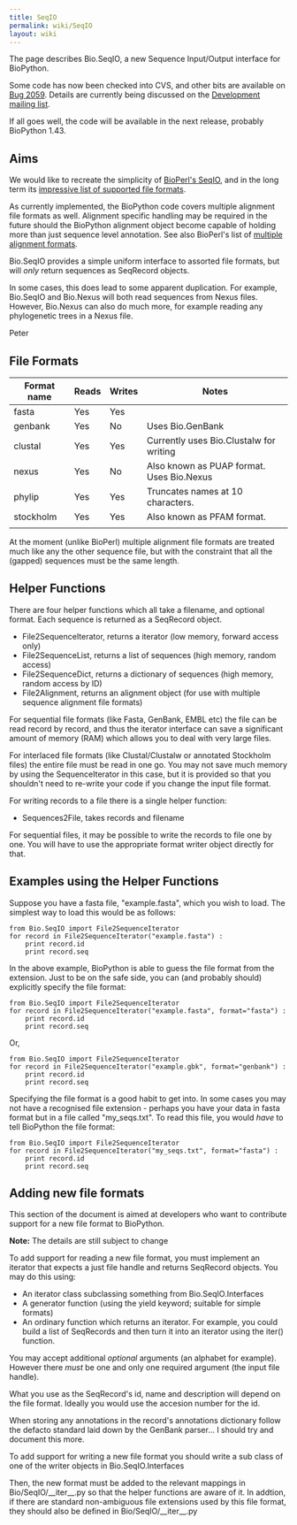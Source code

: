```yaml
---
title: SeqIO
permalink: wiki/SeqIO
layout: wiki
---
```


The page describes Bio.SeqIO, a new Sequence Input/Output interface for
BioPython.

Some code has now been checked into CVS, and other bits are available on
[Bug 2059](http://bugzilla.open-bio.org/show_bug.cgi?id=2059). Details
are currently being discussed on the [Development mailing
list](http://biopython.org/wiki/Mailing_lists).

If all goes well, the code will be available in the next release,
probably BioPython 1.43.

Aims
----

We would like to recreate the simplicity of [BioPerl's
SeqIO](http://www.bioperl.org/wiki/HOWTO:SeqIO), and in the long term
its [impressive list of supported file
formats](http://www.bioperl.org/wiki/Sequence_formats).

As currently implemented, the BioPython code covers multiple alignment
file formats as well. Alignment specific handling may be required in the
future should the BioPython alignment object become capable of holding
more than just sequence level annotation. See also BioPerl's list of
[multiple alignment
formats](http://www.bioperl.org/wiki/Multiple_alignment_formats).

Bio.SeqIO provides a simple uniform interface to assorted file formats,
but will *only* return sequences as SeqRecord objects.

In some cases, this does lead to some apparent duplication. For example,
Bio.SeqIO and Bio.Nexus will both read sequences from Nexus files.
However, Bio.Nexus can also do much more, for example reading any
phylogenetic trees in a Nexus file.

Peter

File Formats
------------

| Format name | Reads | Writes | Notes                                     |
|-------------|-------|--------|-------------------------------------------|
| fasta       | Yes   | Yes    |                                           |
| genbank     | Yes   | No     | Uses Bio.GenBank                          |
| clustal     | Yes   | Yes    | Currently uses Bio.Clustalw for writing   |
| nexus       | Yes   | No     | Also known as PUAP format. Uses Bio.Nexus |
| phylip      | Yes   | Yes    | Truncates names at 10 characters.         |
| stockholm   | Yes   | Yes    | Also known as PFAM format.                |
||

At the moment (unlike BioPerl) multiple alignment file formats are
treated much like any the other sequence file, but with the constraint
that all the (gapped) sequences must be the same length.

Helper Functions
----------------

There are four helper functions which all take a filename, and optional
format. Each sequence is returned as a SeqRecord object.

-   File2SequenceIterator, returns a iterator (low memory, forward
    access only)
-   File2SequenceList, returns a list of sequences (high memory,
    random access)
-   File2SequenceDict, returns a dictionary of sequences (high memory,
    random access by ID)
-   File2Alignment, returns an alignment object (for use with multiple
    sequence alignment file formats)

For sequential file formats (like Fasta, GenBank, EMBL etc) the file can
be read record by record, and thus the iterator interface can save a
significant amount of memory (RAM) which allows you to deal with very
large files.

For interlaced file formats (like Clustal/Clustalw or annotated
Stockholm files) the entire file must be read in one go. You may not
save much memory by using the SequenceIterator in this case, but it is
provided so that you shouldn't need to re-write your code if you change
the input file format.

For writing records to a file there is a single helper function:

-   Sequences2File, takes records and filename

For sequential files, it may be possible to write the records to file
one by one. You will have to use the appropriate format writer object
directly for that.

Examples using the Helper Functions
-----------------------------------

Suppose you have a fasta file, "example.fasta", which you wish to load.
The simplest way to load this would be as follows:

`from Bio.SeqIO import File2SequenceIterator`  
`for record in File2SequenceIterator("example.fasta") :`  
`    print record.id`  
`    print record.seq`

In the above example, BioPython is able to guess the file format from
the extension. Just to be on the safe side, you can (and probably
should) explicitly specify the file format:

`from Bio.SeqIO import File2SequenceIterator`  
`for record in File2SequenceIterator("example.fasta", format="fasta") :`  
`    print record.id`  
`    print record.seq`

Or,

`from Bio.SeqIO import File2SequenceIterator`  
`for record in File2SequenceIterator("example.gbk", format="genbank") :`  
`    print record.id`  
`    print record.seq`

Specifying the file format is a good habit to get into. In some cases
you may not have a recognised file extension - perhaps you have your
data in fasta format but in a file called "my\_seqs.txt". To read this
file, you would *have* to tell BioPython the file format:

`from Bio.SeqIO import File2SequenceIterator`  
`for record in File2SequenceIterator("my_seqs.txt", format="fasta") :`  
`    print record.id`  
`    print record.seq`

Adding new file formats
-----------------------

This section of the document is aimed at developers who want to
contribute support for a new file format to BioPython.

**Note:** The details are still subject to change

To add support for reading a new file format, you must implement an
iterator that expects a just file handle and returns SeqRecord objects.
You may do this using:

-   An iterator class subclassing something from Bio.SeqIO.Interfaces
-   A generator function (using the yield keyword; suitable for
    simple formats)
-   An ordinary function which returns an iterator. For example, you
    could build a list of SeqRecords and then turn it into an iterator
    using the iter() function.

You may accept additional *optional* arguments (an alphabet for
example). However there *must* be one and only one required argument
(the input file handle).

What you use as the SeqRecord's id, name and description will depend on
the file format. Ideally you would use the accesion number for the id.

When storing any annotations in the record's annotations dictionary
follow the defacto standard laid down by the GenBank parser... I should
try and document this more.

To add support for writing a new file format you should write a sub
class of one of the writer objects in Bio.SeqIO.Interfaces

Then, the new format must be added to the relevant mappings in
Bio/SeqIO/\_\_iter\_\_.py so that the helper functions are aware of it.
In addtion, if there are standard non-ambiguous file extensions used by
this file format, they should also be defined in
Bio/SeqIO/\_\_iter\_\_.py
